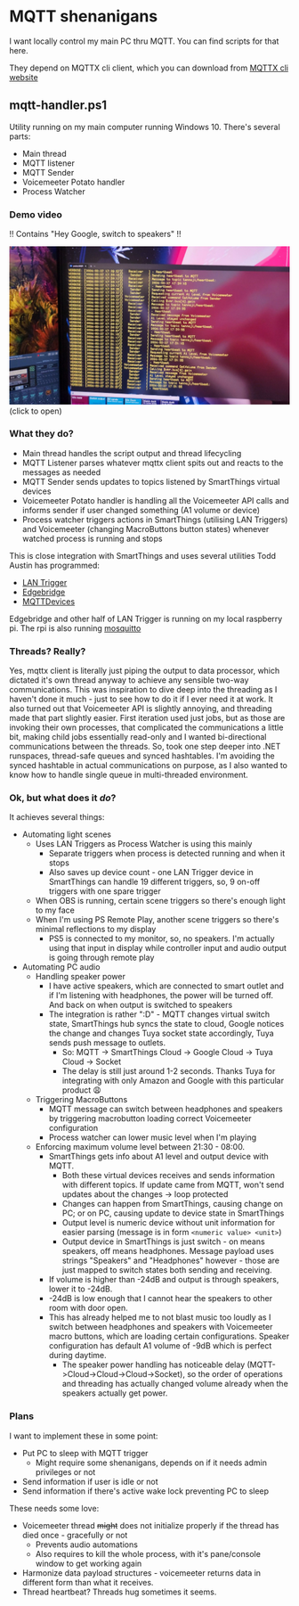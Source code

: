 # MQTT shenanigans
I want locally control my main PC thru MQTT. You can find scripts for that here.

They depend on MQTTX cli client, which you can download from [MQTTX cli website](https://mqttx.app/cli#download)

## mqtt-handler.ps1
Utility running on my main computer running Windows 10. There's several parts:
* Main thread
* MQTT listener
* MQTT Sender
* Voicemeeter Potato handler
* Process Watcher

### Demo video
!! Contains "Hey Google, switch to speakers" !!

[![Demo](demo_preview.jpg)](https://1drv.ms/v/s!AtrhTUkXQvo3jLYy0zr72UuOfBoUGw?e=xVfv7I)
(click to open)

### What they do?
- Main thread handles the script output and thread lifecycling
- MQTT Listener parses whatever mqttx client spits out and reacts to the messages as needed
- MQTT Sender sends updates to topics listened by SmartThings virtual devices
- Voicemeeter Potato handler is handling all the Voicemeeter API calls and informs sender if user changed something (A1 volume or device)
- Process watcher triggers actions in SmartThings (utilising LAN Triggers) and Voicemeeter (changing MacroButtons button states) whenever watched process is running and stops

This is close integration with SmartThings and uses several utilities Todd Austin has programmed:
* [LAN Trigger](https://github.com/toddaustin07/lantrigger)
* [Edgebridge](https://github.com/toddaustin07/edgebridge)
* [MQTTDevices](https://github.com/toddaustin07/MQTTDevices)

Edgebridge and other half of LAN Trigger is running on my local raspberry pi. The rpi is also running [mosquitto](https://mosquitto.org/)

### Threads? Really?
Yes, mqttx client is literally just piping the output to data processor, which dictated it's own thread anyway to achieve any sensible two-way communications. This was inspiration to
dive deep into the threading as I haven't done it much - just to see how to do it if I ever need it at work. It also turned out that Voicemeeter API is slightly annoying, and threading
made that part slightly easier. First iteration used just jobs, but as those are invoking their own processes, that complicated the communications a little bit, making child jobs essentially
read-only and I wanted bi-directional communications between the threads. So, took one step deeper into .NET runspaces, thread-safe queues and synced hashtables. I'm avoiding the synced hashtable
in actual communications on purpose, as I also wanted to know how to handle single queue in multi-threaded environment.

### Ok, but what does it _do_?
It achieves several things:

* Automating light scenes
  * Uses LAN Triggers as Process Watcher is using this mainly
    * Separate triggers when process is detected running and when it stops
    * Also saves up device count - one LAN Trigger device in SmartThings can handle 19 different triggers, so, 9 on-off triggers with one spare trigger
  * When OBS is running, certain scene triggers so there's enough light to my face
  * When I'm using PS Remote Play, another scene triggers so there's minimal reflections to my display
    * PS5 is connected to my monitor, so, no speakers. I'm actually using that input in display while controller input and audio output is going through remote play
* Automating PC audio
  * Handling speaker power
    * I have active speakers, which are connected to smart outlet and if I'm listening with headphones, the power will be turned off. And back on when output is switched to speakers
    * The integration is rather ":D" - MQTT changes virtual switch state, SmartThings hub syncs the state to cloud, Google notices the change and changes Tuya socket state accordingly, Tuya sends push message to outlets.
      * So: MQTT -> SmartThings Cloud -> Google Cloud -> Tuya Cloud -> Socket
      * The delay is still just around 1-2 seconds. Thanks Tuya for integrating with only Amazon and Google with this particular product 😩
  * Triggering MacroButtons
    * MQTT message can switch between headphones and speakers by triggering macrobutton loading correct Voicemeeter configuration
    * Process watcher can lower music level when I'm playing
  * Enforcing maximum volume level between 21:30 - 08:00.
    * SmartThings gets info about A1 level and output device with MQTT.
      * Both these virtual devices receives and sends information with different topics. If update came from MQTT, won't send updates about the changes -> loop protected
      * Changes can happen from SmartThings, causing change on PC; or on PC, causing update to device state in SmartThings
      * Output level is numeric device without unit information for easier parsing (message is in form `<numeric value> <unit>`)
      * Output device in SmartThings is just switch - on means speakers, off means headphones. Message payload uses strings "Speakers" and "Headphones" however - those are just mapped to switch states both sending and receiving.
    * If volume is higher than -24dB and output is through speakers, lower it to -24dB.
    * -24dB is low enough that I cannot hear the speakers to other room with door open.
    * This has already helped me to not blast music too loudly as I switch between headphones and speakers with Voicemeeter macro buttons, which are loading certain configurations. Speaker configuration has default A1 volume of -9dB which is perfect during daytime.
      * The speaker power handling has noticeable delay (MQTT->Cloud->Cloud->Cloud->Socket), so the order of operations and threading has actually changed volume already when the speakers actually get power.

### Plans
I want to implement these in some point:
* Put PC to sleep with MQTT trigger
  * Might require some shenanigans, depends on if it needs admin privileges or not
* Send information if user is idle or not
* Send information if there's active wake lock preventing PC to sleep

These needs some love:
* Voicemeeter thread ~~might~~ does not initialize properly if the thread has died once - gracefully or not
  * Prevents audio automations
  * Also requires to kill the whole process, with it's pane/console window to get working again
* Harmonize data payload structures - voicemeeter returns data in different form than what it receives.
* Thread heartbeat? Threads hug sometimes it seems.